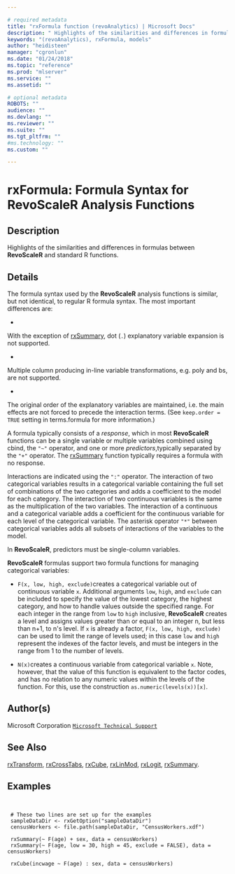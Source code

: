 ```yaml
--- 

# required metadata 
title: "rxFormula function (revoAnalytics) | Microsoft Docs" 
description: " Highlights of the similarities and differences in formulas between **RevoScaleR** and standard R functions. " 
keywords: "(revoAnalytics), rxFormula, models" 
author: "heidisteen" 
manager: "cgronlun" 
ms.date: "01/24/2018" 
ms.topic: "reference" 
ms.prod: "mlserver" 
ms.service: "" 
ms.assetid: "" 

# optional metadata 
ROBOTS: "" 
audience: "" 
ms.devlang: "" 
ms.reviewer: "" 
ms.suite: "" 
ms.tgt_pltfrm: "" 
#ms.technology: "" 
ms.custom: "" 

--- 
```



 # rxFormula: Formula Syntax for RevoScaleR Analysis Functions 
 ## Description

Highlights of the similarities and differences in formulas between
**RevoScaleR** and standard R functions.


 ## Details

The formula syntax used by the **RevoScaleR** analysis functions is similar,
but not identical, to regular R formula syntax. The most important differences
are:


* 
 With the exception of [rxSummary](rxSummary.md), dot (`.`)
explanatory variable expansion is not supported.

* 
 Multiple column producing in-line variable transformations, e.g.
poly and bs, are not supported.

* 
 The original order of the explanatory variables are maintained, i.e.
the main effects are not forced to precede the interaction terms. (See
`keep.order = TRUE` setting in terms.formula for more
information.)



A formula typically consists of a *response*, which in most
**RevoScaleR** functions can be a single variable or multiple variables 
combined using cbind, the `"~"` operator, and one or 
more *predictors*,typically separated by the `"+"` operator.
The [rxSummary](rxSummary.md) function typically requires a formula with no 
response.

Interactions are indicated using the `":"` operator. The interaction of
two categorical variables results in a categorical variable containing the
full set of combinations of the two categories and adds a coefficient to the
model for each category. The interaction of two continuous variables is the
same as the multiplication of the two variables. The interaction of a
continuous and a categorical variable adds a coefficient for the continuous
variable for each level of the categorical variable. The asterisk operator
`"*"` between categorical variables adds all subsets of interactions of
the variables to the model.

In **RevoScaleR**, predictors must be single-column variables. 

**RevoScaleR** formulas support two formula functions for managing
categorical variables:


* `F(x, low, high, exclude)`creates a categorical variable out of continuous variable `x`. Additional arguments `low`, `high`, and `exclude` can be included to specify the value of the lowest category, the highest category, and how to handle values outside the specified range. For each integer in the range from `low` to `high` inclusive, **RevoScaleR** creates a level and assigns values greater than or equal to an integer n, but less than n+1, to n's level. If `x` is already a factor, `F(x, low, high, exclude)` can be used to limit the range of levels used; in this case `low` and `high` represent the indexes of the factor levels, and must be integers  in the range from 1 to the number of levels.


* `N(x)`creates a continuous variable from categorical variable `x`. Note, however, that the value of this  function is equivalent to the factor codes, and has no relation to any  numeric values within the levels of the function. For this, use the construction `as.numeric(levels(x))[x]`.





 ## Author(s)
 Microsoft Corporation [`Microsoft Technical Support`](https://go.microsoft.com/fwlink/?LinkID=698556&clcid=0x409)


 ## See Also

[rxTransform](rxTransform.md),
[rxCrossTabs](rxCrossTabs.md),
[rxCube](rxCube.md),
[rxLinMod](rxLinMod.md),
[rxLogit](rxLogit.md),
[rxSummary](rxSummary.md).

 ## Examples

 ```


  # These two lines are set up for the examples
  sampleDataDir <- rxGetOption("sampleDataDir")
  censusWorkers <- file.path(sampleDataDir, "CensusWorkers.xdf")

  rxSummary(~ F(age) + sex, data = censusWorkers)
  rxSummary(~ F(age, low = 30, high = 45, exclude = FALSE), data = censusWorkers)

  rxCube(incwage ~ F(age) : sex, data = censusWorkers)
```



